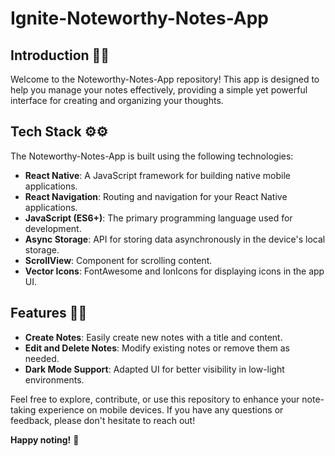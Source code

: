 # Ignite-Noteworthy-Notes-App

## Introduction 🤖🤖

Welcome to the Noteworthy-Notes-App repository! This app is designed to help you manage your notes effectively, providing a simple yet powerful interface for creating and organizing your thoughts.

## Tech Stack ⚙️⚙️

The Noteworthy-Notes-App is built using the following technologies:

- **React Native**: A JavaScript framework for building native mobile applications.
- **React Navigation**: Routing and navigation for your React Native applications.
- **JavaScript (ES6+)**: The primary programming language used for development.
- **Async Storage**: API for storing data asynchronously in the device's local storage.
- **ScrollView**: Component for scrolling content.
- **Vector Icons**: FontAwesome and IonIcons for displaying icons in the app UI.



## Features 🔋🔋

- **Create Notes**: Easily create new notes with a title and content.
- **Edit and Delete Notes**: Modify existing notes or remove them as needed.
- **Dark Mode Support**: Adapted UI for better visibility in low-light environments.

Feel free to explore, contribute, or use this repository to enhance your note-taking experience on mobile devices. If you have any questions or feedback, please don't hesitate to reach out!

**Happy noting!** 📝
